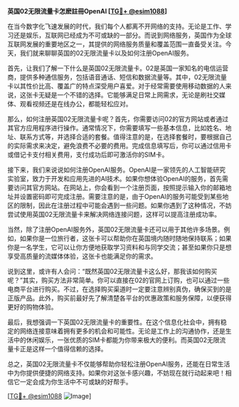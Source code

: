 **英国02无限流量卡怎麽註冊OpenAI [[TG💪+ @esim1088](https://t.me/s/esim1088)]**

在当今数字化飞速发展的时代，我们每个人都离不开网络的支持。无论是工作、学习还是娱乐，互联网已经成为不可或缺的一部分。而说到网络服务，英国作为全球互联网发展的重要地区之一，其提供的网络服务质量和覆盖范围一直备受关注。今天，我们就来聊聊英国的02无限流量卡以及如何注册OpenAI服务。

首先，让我们了解一下什么是英国02无限流量卡。02是英国一家知名的电信运营商，提供多种通信服务，包括语音通话、短信和数据流量等。其中，02无限流量卡以其性价比高、覆盖广的特点深受用户喜爱。对于经常需要使用移动数据的人来说，这张卡无疑是一个不错的选择。它能够满足日常上网需求，无论是刷社交媒体、观看视频还是在线办公，都能轻松应对。

那么，如何注册英国02无限流量卡呢？首先，你需要访问02的官方网站或者通过其官方应用程序进行操作。通常情况下，你需要填写一些基本信息，比如姓名、地址、联系方式等，并选择合适的套餐。值得注意的是，在选择套餐时，要根据自己的实际需求来决定，避免浪费不必要的费用。完成信息填写后，你可以通过信用卡或借记卡支付相关费用，支付成功后即可激活你的SIM卡。

接下来，我们来说说如何注册OpenAI服务。OpenAI是一家领先的人工智能研究实验室，致力于开发和应用先进的AI技术。如果你想体验OpenAI的服务，首先需要访问其官方网站。在网站上，你会看到一个注册页面，按照提示输入你的邮箱地址并设置密码即可完成注册。需要注意的是，由于OpenAI的服务可能受到某些地区的限制，因此在注册过程中可能会遇到一些问题。如果你遇到了这种情况，不妨尝试使用英国02无限流量卡来解决网络连接问题，这样可以提高注册成功率。

当然，除了注册OpenAI服务外，英国02无限流量卡还可以用于其他许多场景。例如，如果你是一位旅行者，这张卡可以帮助你在英国境内随时随地保持联系；如果你是一名学生，它可以让你方便地获取学习资料和与同学交流；甚至如果你只是想享受高质量的流媒体体验，这张卡也能满足你的需求。

说到这里，或许有人会问：“既然英国02无限流量卡这么好，那我该如何购买呢？”其实，购买方法非常简单。你可以直接在02的官网上订购，也可以通过一些电商平台进行购买。不过，在选择购买渠道时一定要注意辨别真伪，确保买到的是正版产品。此外，购买前最好先了解清楚各平台的优惠政策和服务保障，以便获得更好的购物体验。

最后，我想强调一下英国02无限流量卡的重要性。在这个信息化社会中，拥有稳定的网络连接意味着拥有更多的机会和可能性。无论是工作上的沟通协作，还是生活中的休闲娱乐，一张优质的SIM卡都能为你带来极大的便利。而英国02无限流量卡正是这样一个值得信赖的选择。

总之，英国02无限流量卡不仅能够帮助你轻松注册OpenAI服务，还能在日常生活中为你提供便捷的网络支持。如果你对这张卡感兴趣，不妨现在就行动起来吧！相信它一定会成为你生活中不可或缺的好帮手。

[[TG💪+ @esim1088](https://t.me/s/esim1088) ![Image](https://i.postimg.cc/4NQfJmqS/Snipaste-2025-05-13-00-14-12.png)]